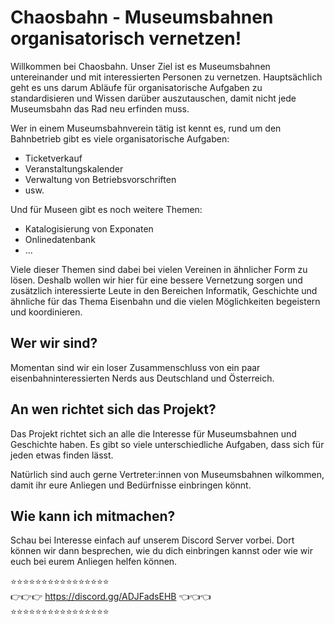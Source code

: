 # Chaosbahn - Museumsbahnen organisatorisch vernetzen!

Willkommen bei Chaosbahn. Unser Ziel ist es Museumsbahnen untereinander und mit interessierten Personen zu vernetzen.
Hauptsächlich geht es uns darum Abläufe für organisatorische Aufgaben zu standardisieren und Wissen darüber auszutauschen, damit nicht jede Museumsbahn das Rad neu erfinden muss.

Wer in einem Museumsbahnverein tätig ist kennt es, rund um den Bahnbetrieb gibt es viele organisatorische Aufgaben:
- Ticketverkauf
- Veranstaltungskalender
- Verwaltung von Betriebsvorschriften
- usw.

Und für Museen gibt es noch weitere Themen: 
- Katalogisierung von Exponaten
- Onlinedatenbank
- ...

Viele dieser Themen sind dabei bei vielen Vereinen in ähnlicher Form zu lösen.
Deshalb wollen wir hier für eine bessere Vernetzung sorgen und zusätzlich interessierte Leute in den Bereichen Informatik, Geschichte und ähnliche für das Thema Eisenbahn und die vielen Möglichkeiten begeistern und koordinieren.

## Wer wir sind?

Momentan sind wir ein loser Zusammenschluss von ein paar eisenbahninteressierten Nerds aus Deutschland und Österreich.

## An wen richtet sich das Projekt?

Das Projekt richtet sich an alle die Interesse für Museumsbahnen und Geschichte haben.
Es gibt so viele unterschiedliche Aufgaben, dass sich für jeden etwas finden lässt.

Natürlich sind auch gerne Vertreter:innen von Museumsbahnen wilkommen, damit ihr eure Anliegen und Bedürfnisse einbringen könnt.

## Wie kann ich mitmachen? 

Schau bei Interesse einfach auf unserem Discord Server vorbei.
Dort können wir dann besprechen, wie du dich einbringen kannst oder wie wir euch bei eurem Anliegen helfen können.

⭐⭐⭐⭐⭐⭐⭐⭐⭐⭐⭐⭐⭐⭐⭐⭐  
👉👉👉 https://discord.gg/ADJFadsEHB 👈👈👈  
⭐⭐⭐⭐⭐⭐⭐⭐⭐⭐⭐⭐⭐⭐⭐⭐  


